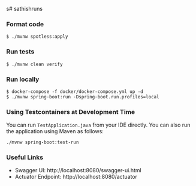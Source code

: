  s# sathishruns

### Format code

```shell
$ ./mvnw spotless:apply
```

### Run tests

```shell
$ ./mvnw clean verify
```

### Run locally

```shell
$ docker-compose -f docker/docker-compose.yml up -d
$ ./mvnw spring-boot:run -Dspring-boot.run.profiles=local
```

### Using Testcontainers at Development Time
You can run `TestApplication.java` from your IDE directly.
You can also run the application using Maven as follows:

```shell
./mvnw spring-boot:test-run
```


### Useful Links
* Swagger UI: http://localhost:8080/swagger-ui.html
* Actuator Endpoint: http://localhost:8080/actuator
